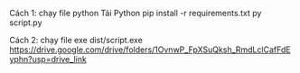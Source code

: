 
Cách 1: chạy file python
Tải Python
pip install -r requirements.txt
py script.py


Cách 2: chạy file exe
dist/script.exe
https://drive.google.com/drive/folders/1OvnwP_FpXSuQksh_RmdLclCafFdEyphn?usp=drive_link
